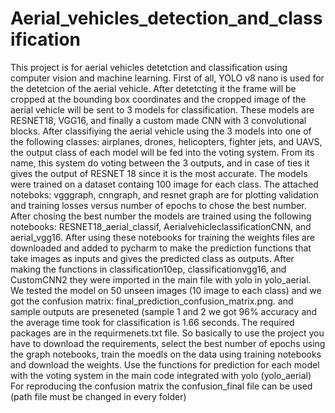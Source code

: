# Aerial_vehicles_detection_and_classification
This project is for aerial vehicles detetction and classification using computer vision and machine learning. First of all, YOLO v8 nano is used for the detetcion of the aerial vehicle. After detetcting it the frame will be cropped at the bounding box coordinates and the cropped image of the aerial vehicle will be sent to 3 models for classification. These models are RESNET18, VGG16, and finally a custom made CNN with 3 convolutional blocks. After classifiying the aerial vehicle using the 3 models into one of the following classes: airplanes, drones, helicopters, fighter jets, and UAVS, the output class of each model will be fed into the voting system. From its name, this system do voting between the 3 outputs, and in case of ties it gives the output of RESNET 18 since it is the most accurate.
The models were trained on a dataset containg 100 image for each class. The attached noteboks: vgggraph, cnngraph, and resnet graph are for plotting validation and training losses versus number of epochs to chose the best number. After chosing the best number the models are trained using the following notebooks: RESNET18_aerial_classif, AerialvehicleclassificationCNN, and aerial_vgg16. After using these notebooks for training the weights files are downloaded and added to pycharm to make the prediction functions that take images as inputs and gives the predicted class as outputs. After making the functions in classification10ep, classificationvgg16, and CustomCNN2 they were imported in the main file with yolo in yolo_aerial.
We tested the model on 50 unseen images (10 image to each class) and we got the confusion matrix: final_prediction_confusion_matrix.png. and sample outputs are preseneted (sample 1 and 2 we got 96% accuracy and the average time took for classification is 1.66 seconds.
The required packages are in the requirmenets.txt file.
So basically to use the project you have to download the requirements, select the best number of epochs using the graph notebooks, train the moedls on the data using training notebooks and download the weights. Use the functions for prediction for each model with the voting system in the main code integrated with yolo (yolo_aerial)
For reproducing the confusion matrix the confusion_final file can be used (path file must be changed in every folder)
